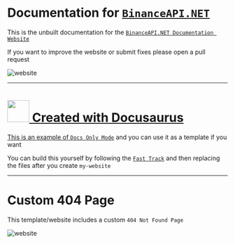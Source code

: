 # Documentation for [`BinanceAPI.NET`](https://www.nuget.org/packages/BinanceAPI.NET)

This is the unbuilt documentation for the [`BinanceAPI.NET Documentation Website`](https://binanceapi-net.github.io/)

If you want to improve the website or submit fixes please open a pull request

![website](https://github.com/binanceapi-net/Docusaurus-BinanceAPI.NET/assets/173445748/f661f6e7-22a5-40f5-b3fc-0ba2528083e2)

------

<h1><a href="https://docusaurus.io/"><img src="https://docusaurus.io/img/docusaurus_keytar.svg" width="50" height="50"/></href> Created with Docusaurus</h1>

This is an example of [`Docs Only Mode`](https://docusaurus.io/docs/docs-introduction#docs-only-mode) and you can use it as a template if you want

You can build this yourself by following the [`Fast Track`](https://docusaurus.io/docs#fast-track) and then replacing the files after you create `my-website`

-------

# Custom 404 Page

This template/website includes a custom `404 Not Found Page`

![website](https://github.com/binanceapi-net/Docusaurus-BinanceAPI.NET/assets/173445748/62fb9a87-8034-4150-a1d9-a6ed0451f4bc)
